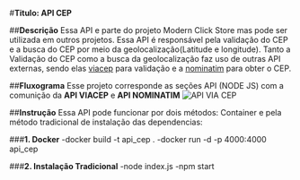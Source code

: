 #**Titulo: API CEP**

##**Descrição**
Essa API e parte do projeto Modern Click Store mas pode ser utilizada em outros projetos. Essa API é responsável pela validação do CEP e a busca do CEP por meio da geolocalização(Latitude e longitude).
Tanto a Validação do CEP como a busca da geolocalização faz uso de outras API externas, sendo elas [viacep](https://viacep.com.br/) para validação e a [nominatim](https://nominatim.org/) para obter o CEP.

##**Fluxograma**
Esse projeto corresponde as seções API (NODE JS) com a comunição da __API VIACEP__ e __API NOMINATIM__
![API VIA CEP](https://drive.google.com/file/d/1NBjGPxtzwaBeNNsRebCLOGiGg8gidkVO/view?usp=sharing)

##**Instrução**
Essa API pode funcionar por dois métodos: Container e pela método tradicional de instalação das dependencias:

###**1. Docker**
 -docker build -t api_cep .
 -docker run -d -p 4000:4000 api_cep

###**2. Instalação Tradicional**
 -node index.js
 -npm start
